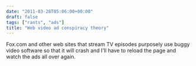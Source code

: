 ```yaml
---
date: "2011-03-28T05:06:00+00:00"
draft: false
tags: ["rants", "ads"]
title: "Web video ad conspiracy theory"
---
```

Fox.com and other web sites that stream TV episodes purposely use buggy video software so that it will crash and I'll have to reload the page and watch the ads all over again.
